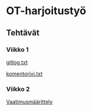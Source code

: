 # OT-harjoitustyö

## Tehtävät
### Viikko 1

[gitlog.txt](https://github.com/skoskipaa/ot-harjoitustyo/blob/master/laskarit/viikko1/gitlog.txt)

[komentorivi.txt](https://github.com/skoskipaa/ot-harjoitustyo/blob/master/laskarit/viikko1/komentorivi.txt)

### Viikko 2

[Vaatimusmäärittely](https://github.com/skoskipaa/ot-harjoitustyo/blob/master/dokumentointi/vaatimusmaarittely.md)
